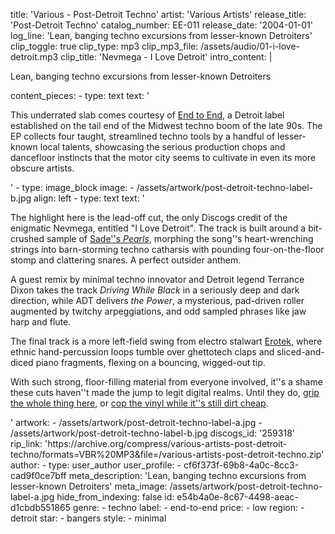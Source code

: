 title: 'Various - Post-Detroit Techno'
artist: 'Various Artists'
release_title: 'Post-Detroit Techno'
catalog_number: EE-011
release_date: '2004-01-01'
log_line: 'Lean, banging techno excursions from lesser-known Detroiters'
clip_toggle: true
clip_type: mp3
clip_mp3_file: /assets/audio/01-i-love-detroit.mp3
clip_title: 'Nevmega - I Love Detroit'
intro_content: |
  <p>Lean, banging techno excursions from lesser-known Detroiters
  </p>
content_pieces:
  -
    type: text
    text: '<p>This underrated slab comes courtesy of <a href="https://www.discogs.com/label/1040-End-to-End" target="_blank">End to End</a>, a Detroit label established on the tail end of the Midwest techno boom of the late 90s. The EP collects four taught, streamlined techno tools by a handful of lesser-known local talents, showcasing the serious production chops and dancefloor instincts that the motor city seems to cultivate in even its more obscure artists.&nbsp;</p>'
  -
    type: image_block
    image:
      - /assets/artwork/post-detroit-techno-label-b.jpg
    align: left
  -
    type: text
    text: '<p>The highlight here is the lead-off cut, the only Discogs credit of the enigmatic Nevmega, entitled "I Love Detroit". The track is built around a bit-crushed sample of <a href="https://www.youtube.com/watch?v=lfxEbZr8Tjo">Sade''s <i>Pearls</i></a>, morphing the song''s heart-wrenching strings into barn-storming techno catharsis with pounding four-on-the-floor stomp and clattering snares. A perfect outsider anthem.&nbsp;<br></p><p>A guest remix by minimal techno innovator and Detroit legend Terrance Dixon takes the track <i>Driving While Black</i> in a seriously deep and dark direction, while ADT delivers <i>the Power</i>, a mysterious, pad-driven roller augmented by twitchy arpeggiations, and odd sampled phrases like jaw harp and flute.&nbsp;</p><p>The final track is a more left-field swing from electro stalwart <a href="https://www.discogs.com/artist/4804-Erotek">Erotek</a>, where ethnic hand-percussion loops tumble over ghettotech claps and sliced-and-diced piano fragments, flexing on a bouncing, wigged-out tip.&nbsp;</p><p>With such strong, floor-filling material from everyone involved, it''s a shame these cuts haven''t made the jump to legit digital realms. Until they do, <a href="https://archive.org/compress/various-artists-post-detroit-techno/formats=VBR%20MP3&amp;file=/various-artists-post-detroit-techno.zip" target="_blank">grip the whole thing here</a>, or <a href="https://www.discogs.com/sell/list?master_id=925714" target="_blank">cop the vinyl while it''s still dirt cheap</a>.</p>'
artwork:
  - /assets/artwork/post-detroit-techno-label-a.jpg
  - /assets/artwork/post-detroit-techno-label-b.jpg
discogs_id: '259318'
rip_link: 'https://archive.org/compress/various-artists-post-detroit-techno/formats=VBR%20MP3&file=/various-artists-post-detroit-techno.zip'
author:
  -
    type: user_author
    user_profile:
      - cf6f373f-69b8-4a0c-8cc3-cad9f0ce7bff
meta_description: 'Lean, banging techno excursions from lesser-known Detroiters'
meta_image: /assets/artwork/post-detroit-techno-label-a.jpg
hide_from_indexing: false
id: e54b4a0e-8c67-4498-aeac-d1cbdb551865
genre:
  - techno
label:
  - end-to-end
price:
  - low
region:
  - detroit
star:
  - bangers
style:
  - minimal
